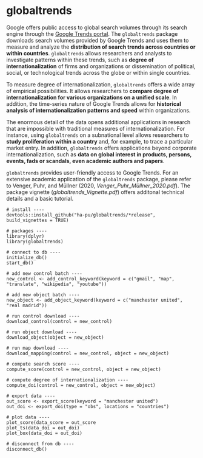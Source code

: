 # globaltrends
Google offers public access to global search volumes through its search engine through the [Google Trends portal](http://www.google.com/trends). The `globaltrends` package downloads search volumes provided by Google Trends and uses them to measure and analyze the **distribution of search trends across countries or within countries**. `globaltrends` allows researchers and analysts to investigate patterns within these trends, such as **degree of internationalization** of firms and organizations or dissemination of political, social, or technological trends across the globe or within single countries.  

To measure degree of internationalization, `globaltrends` offers a wide array of empirical possibilities. It allows researchers to **compare degree of internationalization for various organizations on a unified scale**. In addition, the time-series nature of Google Trends allows for **historical analysis of internationalization patterns and speed** within organizations.  

The enormous detail of the data opens additional applications in research that are impossible with traditional measures of internationalization. For instance, using `globaltrends` on a subnational level allows researchers to **study proliferation within a country** and, for example, to trace a particular market entry. In addition, `globaltrends` offers applications beyond corporate internationalization, such as **data on global interest in products, persons, events, fads or scandals, even academic authors and papers**. 

`globaltrends` provides user-friendly access to Google Trends. For an extensive academic application of the `globaltrends` package, please refer to Venger, Puhr, and Müllner (2020, *Venger_Puhr_Müllner_2020.pdf*). The package vignette (*globaltrends_Vignette.pdf*) offers additonal technical details and a basic tutorial.

````
# install ----
devtools::install_github("ha-pu/globaltrends/*release", build_vignettes = TRUE)

# packages ----
library(dplyr)
library(globaltrends)

# connect to db ----
initialize_db()
start_db()

# add new control batch ----
new_control <- add_control_keyword(keyword = c("gmail", "map", "translate", "wikipedia", "youtube"))

# add new object batch ----
new_object <- add_object_keyword(keyword = c("manchester united", "real madrid"))

# run control download ----
download_control(control = new_control)

# run object download ----
download_object(object = new_object)

# run map download ----
download_mapping(control = new_control, object = new_object)

# compute search score ----
compute_score(control = new_control, object = new_object)

# compute degree of internationalization ----
compute_doi(control = new_control, object = new_object)

# export data ----
out_score <- export_score(keyword = "manchester united")
out_doi <- export_doi(type = "obs", locations = "countries")

# plot data ----
plot_score(data_score = out_score
plot_ts(data_doi = out_doi)
plot_box(data_doi = out_doi)

# disconnect from db ----
disconnect_db()
````
